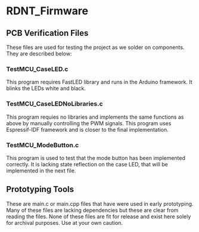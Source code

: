 # RDNT_Firmware

## PCB Verification Files

These files are used for testing the project as we solder on components. They are described below:

### TestMCU_CaseLED.c
This program requires FastLED library and runs in the Arduino framework. It blinks the LEDs white and black.

### TestMCU_CaseLEDNoLibraries.c
This program requies no libraries and implements the same functions as above by manually controlling the PWM signals. This program uses Espressif-IDF framework and is closer to the final implementation.

### TestMCU_ModeButton.c
This program is used to test that the mode button has been implemented correctly. It is lacking state reflection on the case LED, that will be implemented in the next file.


## Prototyping Tools

These are main.c or main.cpp files that have were used in early prototyping. Many of these files are lacking dependencies but these are clear from reading the files. None of these files are fit for release and exist here solely for archival purposes. Use at your own caution.
